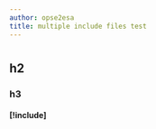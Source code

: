 ```yaml
---
author: opse2esa
title: multiple include files test
---
```


#
## h2
### h3
#### [!include[](b.md)]

